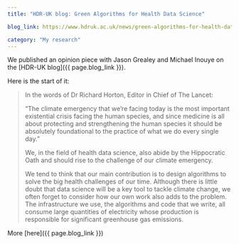 ```yaml
---
title: "HDR-UK blog: Green Algorithms for Health Data Science"

blog_link: https://www.hdruk.ac.uk/news/green-algorithms-for-health-data-science/

category: "My research"
---
```


<!-- TODO: fix the "blog" homepage -->
We published an opinion piece with Jason Grealey and Michael Inouye on the [HDR-UK blog]({{ page.blog_link }}).

Here is the start of it:

> In the words of Dr Richard Horton, Editor in Chief of The Lancet:
>
> “The climate emergency that we’re facing today is the most important existential crisis facing the human species, and since medicine is all about protecting and strengthening the human species it should be absolutely foundational to the practice of what we do every single day.”
>
> We, in the field of health data science, also abide by the Hippocratic Oath and should rise to the challenge of our climate emergency.
>
> We tend to think that our main contribution is to design algorithms to solve the big health challenges of our time. Although there is little doubt that data science will be a key tool to tackle climate change, we often forget to consider how our own work also adds to the problem. The infrastructure we use, the algorithms and code that we write, all consume large quantities of electricity whose production is responsible for significant greenhouse gas emissions. <br>

More [here]({{ page.blog_link }})
